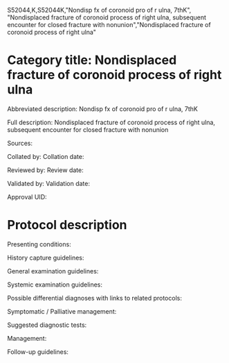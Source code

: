 S52044,K,S52044K,"Nondisp fx of coronoid pro of r ulna, 7thK", "Nondisplaced fracture of coronoid process of right ulna, subsequent encounter for closed fracture with nonunion","Nondisplaced fracture of coronoid process of right ulna"
# Category title: Nondisplaced fracture of coronoid process of right ulna

Abbreviated description: Nondisp fx of coronoid pro of r ulna, 7thK

Full description: Nondisplaced fracture of coronoid process of right ulna, subsequent encounter for closed fracture with nonunion

Sources:

Collated by:
Collation date:

Reviewed by:
Review date:

Validated by:
Validation date:

Approval UID:

# Protocol description

Presenting conditions:

History capture guidelines:

General examination guidelines:

Systemic examination guidelines:

Possible differential diagnoses with links to related protocols:

Symptomatic / Palliative management:

Suggested diagnostic tests:

Management:

Follow-up guidelines:
